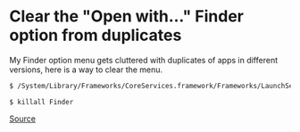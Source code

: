# Clear the "Open with..." Finder option from duplicates

My Finder option menu gets cluttered with duplicates of apps in different versions, here is a way to clear the menu.

```bash
$ /System/Library/Frameworks/CoreServices.framework/Frameworks/LaunchServices.framework/Support/lsregister -kill -r -domain local -domain system -domain user
````

```
$ killall Finder
```

[Source](http://mac-how-to.wonderhowto.com/how-to/remove-duplicates-customize-open-with-menu-mac-os-x-0157100/)

